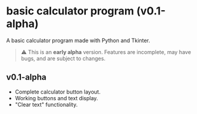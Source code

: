# basic calculator program (v0.1-alpha)
A basic calculator program made with Python and Tkinter.

> ⚠️ This is an **early alpha** version. Features are incomplete, may have bugs, and are subject to changes.



## v0.1-alpha
- Complete calculator button layout.
- Working buttons and text display.
- "Clear text" functionality.
